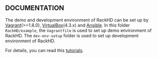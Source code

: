 ## DOCUMENTATION

The demo and development environment of RackHD can be set up by [Vagrant](https://www.vagrantup.com/downloads.html)(>=1.8.0), [VirtualBox](https://www.virtualbox.org/wiki/VirtualBox)(4.3.x) and [Ansible](http://docs.ansible.com/ansible/intro_installation.html). In this folder ``RackHD/example``, the ``Vagrantfile`` is used to set up demo environment of RackHD. The ``dev-env-setup`` folder is used to set up development environment of RackHD. 

For details, you can read this [tutorials](http://rackhd.readthedocs.io/en/latest/tutorials/index.html).


